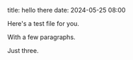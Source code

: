 title: hello there
date: 2024-05-25 08:00

Here's a test file for you.

With a few paragraphs.

Just three.
